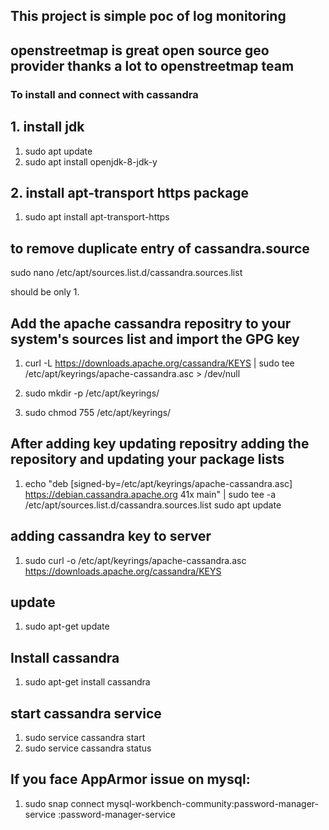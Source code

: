 ## This project is simple poc of log monitoring

## openstreetmap is great open source geo provider thanks a lot to openstreetmap team

### To install and connect with cassandra

## 1. install jdk
1. sudo apt update
2. sudo apt install openjdk-8-jdk-y

## 2. install apt-transport https package
1. sudo apt install apt-transport-https

## to remove duplicate entry of cassandra.source
sudo nano /etc/apt/sources.list.d/cassandra.sources.list

should be only 1.

## Add the apache cassandra repositry to your system's sources list and import the GPG key
1. curl -L https://downloads.apache.org/cassandra/KEYS | sudo tee /etc/apt/keyrings/apache-cassandra.asc > /dev/null

2. sudo mkdir -p /etc/apt/keyrings/
3. sudo chmod 755 /etc/apt/keyrings/

## After adding key updating repositry adding the repository and updating your package lists

1. echo "deb [signed-by=/etc/apt/keyrings/apache-cassandra.asc] https://debian.cassandra.apache.org 41x main" | sudo tee -a /etc/apt/sources.list.d/cassandra.sources.list
sudo apt update


## adding cassandra key to server
1. sudo curl -o /etc/apt/keyrings/apache-cassandra.asc https://downloads.apache.org/cassandra/KEYS


## update 
1. sudo apt-get update

## Install cassandra
1. sudo apt-get install cassandra 


## start cassandra service
1. sudo service cassandra start
2. sudo service cassandra status




## If you face AppArmor issue on mysql:
1. sudo snap connect mysql-workbench-community:password-manager-service :password-manager-service